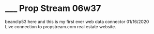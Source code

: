 # ___ Prop Stream 06w37
beandip53 here and this is my first ever web data connector 01/16/2020
Live connection to propstream.com real estate website.
